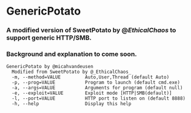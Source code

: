 # GenericPotato
### A modified version of SweetPotato by @_EthicalChaos_ to support generic HTTP/SMB.
### Background and explanation to come soon.

```
GenericPotato by @micahvandeusen
  Modified from SweetPotato by @_EthicalChaos_
  -m, --method=VALUE         Auto,User,Thread (default Auto)
  -p, --prog=VALUE           Program to launch (default cmd.exe)
  -a, --args=VALUE           Arguments for program (default null)
  -e, --exploit=VALUE        Exploit mode [HTTP|SMB(default)]
  -l, --port=VALUE           HTTP port to listen on (default 8888)
  -h, --help                 Display this help
```